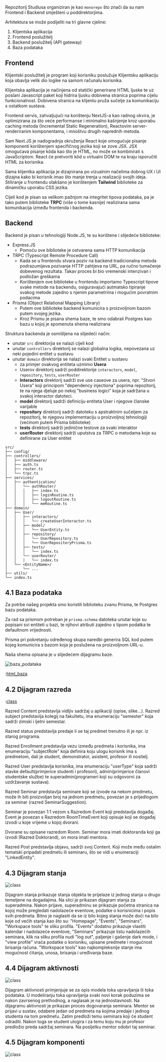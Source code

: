 Repozitorij Studiusa organiziran je kao `monorepo` što znači da su nam Frontend i Backend smješteni u poddirektorjima.

Arhitektura se može podijeliti na tri glavne cjeline:

1. Klijentska aplikacija
2. Frontend poslužitelj
3. Backend poslužitelj (API gateway)
4. Baza podataka

## Frontend

Klijentski poslužitelj je program koji korisniku poslužuje Klijentsku aplikaciju koja obavlja velik dio logike na samom računalu korisnika.

Klijentska aplikacija je načinjena od statički generirane HTML ljuske te uz poslani Javascript paket koji hidrira ljusku dobivena stranica poprima cijelu funkcionalnost. Dobivena stranica na klijentu pruža sučelje za komunikaciju s ostatkom sustava.

Frontend servis, zahvaljujući na korištenju NextJS-a kao radnog okvira, je optimizirana za što veće performanse i minimalno kašnjenje kroz uporabu caching metoda (Incremental Static Regeneration), Reactovim server-renderiranim komponentama, i mnoštvu drugih naprednih metoda.

Sam Next.JS je nadogradnja okruženja React koje omogućuje pisanje komponenti korištenjem specifičnog jezika koji se zove JSX. JSX omogućava pisanje kôda kao što je HTML, no može se kombinirati s JavaScriptom. React će pretvoriti kôd u virtualni DOM te na kraju isporučiti HTML za korisnika.

Sama klijentka aplikacija je dizajnirana po vizualnim načelima dobrog UX i UI dizajna kako bi korisnik imao što manje trenja u realizaciji svojih ideja. Stiliranje u frontendu olakšano je korištenjem **Tailwind** biblioteke za dinamičku uporabu CSS jezika.

Cijeli kod je pisan sa velikom pažnjom na integritet tipova podataka, pa je tako putem biblioteke **TRPC** (više o tome kasnije) realizirana sama komunikacija između frontenda i backenda.

## Backend

Backend je pisan u tehnologiji Node.JS, te su korištene i slijedeće biblioteke:

- Express.JS
  - Pomoću ove biblioteke je ostvarena sama HTTP komunikacija
- TRPC (Typescript Remote Procedure Call)
  - Kada se u frontendu stvara poziv na backend tradicionalna metoda podrazumijeva pozivanje HTTP zahtjeva na URL, pa ručno tumačenje dobevenog rezultata. Takav proces bi bio vremenski intenzivan i podložan greškama
  - Korištenjem ove biblioteke u frontendu importamo Typescript tipove svake metode na backendu, osiguravajući autmatsko tipiranje svakog metode zajedno s njenim parametrima i mogućim povratnim podacima
- Prisma (Object Relational Mapping Library)
  - Putem ove biblioteke backend komunicira s proizvoljnom bazom putem svojeg jezika.
  - Kroz Prismu je pisana shema baze, te smo odabrali Postgres kao bazu u kojoj je spomenuta shema realizirana

Struktura backenda je osmišljena na slijedeći način:

- unutar `src` direktorjia se nalazi cijeli kod
- unutar `controllers` direktorij se nalazi globalna logika, nepovezana uz neki pojedini entitet u sustavu
- unutar `domain` direktorija se nalazi svaki Entitet u sustavu
  - za primjer ovakvog entiteta uzmimo **Usera**
  - Userov direktorij sadrži poddirektorije `interactors`, `model`, `repository`, `tests`, `userRouter`
  - **Interactors** direktorij sadrži sve use caseove za usera, npr. "Stvori Usera" koji principom "dependency injectiona" poprima repozitorij, te na njega djeluje po nekoj "business logici" koja je sadržana u svakoj interactor datoteci.
  - **model** direktorij sadrži definiciju entiteta User i njegove članske varijable
  - **repository** direktorij sadrži datoteku s apstraktnim sučeljem za repozitorij, te njegovu implementaciju u proizvoljnoj tehnologiji (većinom putem Prisma biblioteke)
  - **tests** direktorij sadrži jedinične testove za svaki interaktor
  - **userRouter** direktorij sadrži uputstva za TRPC o metodama koje su definirane za User entitet

```
src/
├── config/
├── controllers/
│   ├── middleware/
│   ├── auth.ts
│   ├── router.ts
│   └── trpc.ts
├── services/
│   ├── authentication/
│   │   └── authRouter/
│   │   │   ├── index.ts
│   │   │   ├── loginRoutine.ts
│   │   │   ├── logoutRoutine.ts
│   │   │   └── meRoutine.ts
├── domain/
│   ├── User/
│   │   ├── interactors/
│   │   │   └── createUserInteractor.ts
│   │   ├── model/
│   │   │   └── UserEntity.ts
│   │   ├── repository/
│   │   │   └── UserRepository.ts
│   │   │   └── UserRepositoryPrisma.ts
│   │   ├── tests/
│   │   │   └── index.ts
│   │   └── userRouter/
│   │   │   └── index.ts
│   └── <EntityName>/
│       └── ...
├── utils/
└── index.ts
```

## 4.1 Baza podataka <a name="4.1"> </a>

Za potrbe našeg projekta smo koristili biblioteku zvanu Prisma, te Postgres bazu podataka.

Za rad sa prismom potreban je `prisma.schema` datoteka unutar koje su popisani svi entiteti u bazi, te njihovi atributi zajedno s tipom podatka te defaultnom vrijednosti.

Prisma pri pokretanju određenog skupa naredbi generira SQL kod putem kojeg komunicira s bazom koja je poslužena na proizvoljnom URL-u.

Naša shema opisana je u slijedećem dijagramu baze.

![baza_podataka](./images/skica_bp.png)

:[html_baza](../images/Baza-raspisano.html)

## 4.2 Dijagram razreda <a name="4.2"> </a>

:[class](../diagrams/UMLClass/class.pu)

Razred Content predstavlja vidljiv sadržaj u aplikaciji (opise, slike...). Razred subject predstavlja kolegij na fakultetu, ima enumeraciju "semester" koja sadrži zimski i ljetni semestar.

Razred status predstavlja predaje li se taj predmet trenutno ili je npr. iz starog programa.

Razred Enrollment predstavlja vezu između predmeta i korisnika, ima enumeraciju "subjectRole" koja definira koju ulogu korisnik ima s predmetom, dali je student, demonstrator, asistent, profesor ili nositelj.

Razred User predstavlja korisnika, ima enumeraciju "userType" koja sadrži stavke default(primjerice studenti i profesori), admin(primjerice članovi studentske službe) te superadmin(programeri koji su odgovorni za uzdržavanje sustava).

Razred Seminar predstavlja seminare koji se izvode na nekom predmetu, može ih biti proizvoljan broj na jednom predmetu, povezan je s prijedlogom za seminar (razred SeminarSuggestion).

Seminar je povezan 1:1 vezom s Razredom Event koji predstavlja događaj. Event je povezan s Razredom RoomTimeEvent koji opisuje koji se događaj izvodi u koje vrijeme u kojoj dvorani.

Dvorane su opisane razredom Room. Seminar mora imati doktoranda koji ga izvodi (Razred Doktorand), on mora imati mentora.

Razred Post predstavlja objavu, sadrži svoj Content. Koji može među ostalim tematski pripadati predmetu ili seminaru, što se vidi u enumeraciji "LinkedEntity".

## 4.3 Dijagram stanja <a name="4.3"> </a>

![class](./diagrams/UMLState/DijagramStanja.vpd.svg)

Dijagram stanja prikazuje stanja objekta te prijelaze iz jednog stanja u drugo temeljene na dogadajima. Na slici je prikazan dijagram stanja za superadmina.
Nakon prijave, superadminu se prikazuje početna stranica na kojoj može pregledati nadolazeće eventove, podatke o korisnicima i popis svih predmeta.
Bitno je naglasiti da se iz bilo kojeg stanja može doći na bilo koje od većih stanja kao što su: "Homepage", "Events", "Seminars", "Workspace tools" te sliku profila.
"Events" dodatno prikazuje vlastiti kalendar i nadolazeće eventove, "Seminars" prikazuje listu nadolazećih seminara, klik na sliku profila nudi "log out", paljenje i gašenje dark mode, i "view profile" vraća podatke o korisniku, upisane predmete i mogućnost brisanja računa. "Workspace tools" kao najkompleksnije stanje ima mogućnost ćitanja, unosa, brisanja i uređivanja baze.

## 4.4 Dijagram aktivnosti <a name="4.4"> </a>

![class](./diagrams/UMLActivity/DijagramAktivnosti.vpd.svg)

Dijagram aktivnosti primjenjuje se za opis modela toka upravljanja ili toka podataka. U
modeliranju toka upravljanja svaki novi korak poduzima se nakon zavrsenog prethodnog, a naglasak je na jednostavnosti.
Na dijagramu aktivnosti je prikazan proces dogovaranja seminara. Mentor se prijavi u sustav, odabere jedan od predmeta
na kojima predaje i jednog studenta na tom predmetu. Zatim predloži temu seminara koji će student odraditi. Nakon toga se student ulogira i za temu koju mu je profesor predložio
preda sadržaj seminara. Na posljetku mentor odobri taj seminar.

## 4.5 Dijagram komponenti <a name="4.5"> </a>

![class](./diagrams/UMLComponent/cmp.svg)
